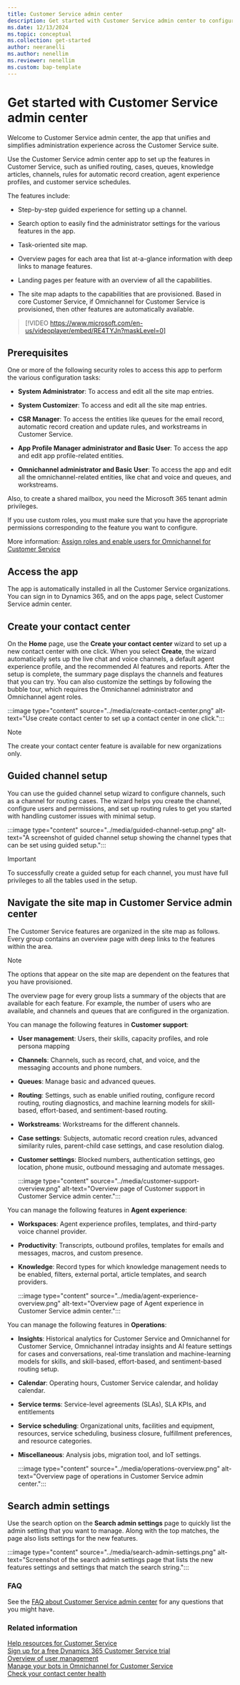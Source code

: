 ```yaml
---
title: Customer Service admin center
description: Get started with Customer Service admin center to configure the various features and settings in Customer Service.
ms.date: 12/13/2024
ms.topic: conceptual
ms.collection: get-started
author: neeranelli
ms.author: nenellim
ms.reviewer: nenellim
ms.custom: bap-template
---
```


# Get started with Customer Service admin center

Welcome to Customer Service admin center, the app that unifies and simplifies administration experience across the Customer Service suite.

Use the Customer Service admin center app to set up the features in Customer Service, such as unified routing, cases, queues, knowledge articles, channels, rules for automatic record creation, agent experience profiles, and customer service schedules.

The features include:  

- Step-by-step guided experience for setting up a channel.

- Search option to easily find the administrator settings for the various features in the app.

- Task-oriented site map.

- Overview pages for each area that list at-a-glance information with deep links to manage features.

- Landing pages per feature with an overview of all the capabilities.

- The site map adapts to the capabilities that are provisioned. Based in core Customer Service, if Omnichannel for Customer Service is provisioned, then other features are automatically available.

> [!VIDEO https://www.microsoft.com/en-us/videoplayer/embed/RE4TYJn?maskLevel=0]

## Prerequisites

One or more of the following security roles to access this app to perform the various configuration tasks:

- **System Administrator**: To access and edit all the site map entries.

- **System Customizer**: To access and edit all the site map entries.

- **CSR Manager**: To access the entities like queues for the email record, automatic record creation and update rules, and workstreams in Customer Service.

- **App Profile Manager administrator and Basic User**: To access the app and edit app profile-related entities.

- **Omnichannel administrator and Basic User**: To access the app and edit all the omnichannel-related entities, like chat and voice and queues, and workstreams.

Also, to create a shared mailbox, you need the Microsoft 365 tenant admin privileges.

If you use custom roles, you must make sure that you have the appropriate permissions corresponding to the feature you want to configure.

More information: [Assign roles and enable users for Omnichannel for Customer Service](add-users-assign-roles.md)

## Access the app

The app is automatically installed in all the Customer Service organizations. You can sign in to Dynamics 365, and on the apps page, select Customer Service admin center.

## Create your contact center

On the **Home** page, use the **Create your contact center** wizard to set up a new contact center with one click. When you select **Create**, the wizard automatically sets up the live chat and voice channels, a default agent experience profile, and the recommended AI features and reports. After the setup is complete, the summary page displays the channels and features that you can try. You can also customize the settings by following the bubble tour, which requires the Omnichannel administrator and Omnichannel agent roles.

:::image type="content" source="../media/create-contact-center.png" alt-text="Use create contact center to set up a contact center in one click.":::

> [!NOTE]
> The create your contact center feature is available for new organizations only.

## Guided channel setup

You can use the guided channel setup wizard to configure channels, such as a channel for routing cases. The wizard helps you create the channel, configure users and permissions, and set up routing rules to get you started with handling customer issues with minimal setup.

:::image type="content" source="../media/guided-channel-setup.png" alt-text="A screenshot of guided channel setup showing the channel types that can be set using guided setup.":::

> [!IMPORTANT]
> To successfully create a guided setup for each channel, you must have full privileges to all the tables used in the setup.

## Navigate the site map in Customer Service admin center

The Customer Service features are organized in the site map as follows. Every group contains an overview page with deep links to the features within the area.

> [!NOTE]
> The options that appear on the site map are dependent on the features that you have provisioned.

The overview page for every group lists a summary of the objects that are available for each feature. For example, the number of users who are available, and channels and queues that are configured in the organization.

You can manage the following features in **Customer support**:

- **User management**: Users, their skills, capacity profiles, and role persona mapping
- **Channels**: Channels, such as record, chat, and voice, and the messaging accounts and phone numbers.
- **Queues**: Manage basic and advanced queues.
- **Routing**: Settings, such as enable unified routing, configure record routing, routing diagnostics, and machine learning models for skill-based, effort-based, and sentiment-based routing.
- **Workstreams**: Workstreams for the different channels.
- **Case settings**: Subjects, automatic record creation rules, advanced similarity rules, parent-child case settings, and case resolution dialog.
- **Customer settings**: Blocked numbers, authentication settings, geo location, phone music, outbound messaging and automate messages.

  :::image type="content" source="../media/customer-support-overview.png" alt-text="Overview page of Customer support in Customer Service admin center.":::

You can manage the following features in **Agent experience**:
  
- **Workspaces**: Agent experience profiles, templates, and third-party voice channel provider.
- **Productivity**: Transcripts, outbound profiles, templates for emails and messages, macros, and custom presence.
- **Knowledge**: Record types for which knowledge management needs to be enabled, filters, external portal, article templates, and search providers.

  :::image type="content" source="../media/agent-experience-overview.png" alt-text="Overview page of Agent experience in Customer Service admin center.":::

You can manage the following features in **Operations**:

- **Insights**: Historical analytics for Customer Service and Omnichannel for Customer Service, Omnichannel intraday insights and AI feature settings for cases and conversations, real-time translation and machine-learning models for skills, and skill-based, effort-based, and sentiment-based routing setup.
- **Calendar**: Operating hours, Customer Service calendar, and holiday calendar.
- **Service terms**: Service-level agreements (SLAs), SLA KPIs, and entitlements
- **Service scheduling**: Organizational units, facilities and equipment, resources, service scheduling, business closure, fulfillment preferences, and resource categories.
- **Miscellaneous**: Analysis jobs, migration tool, and IoT settings.

  :::image type="content" source="../media/operations-overview.png" alt-text="Overview page of operations in Customer Service admin center.":::

## Search admin settings

Use the search option on the **Search admin settings** page to quickly list the admin setting that you want to manage. Along with the top matches, the page also lists settings for the new features.

:::image type="content" source="../media/search-admin-settings.png" alt-text="Screenshot of the search admin settings page that lists the new features settings and settings that match the search string.":::

### FAQ

See the [FAQ about Customer Service admin center](../administer/faq-customer-service-admin-center.md) for any questions that you might have.

### Related information

[Help resources for Customer Service](../help-hub.md)  
[Sign up for a free Dynamics 365 Customer Service trial](try-customer-service.md)  
[Overview of user management](overview-users.md)  
[Manage your bots in Omnichannel for Customer Service](../administer/manage-your-bots.md)  
[Check your contact center health](../administer/check-contact-center-health.md)  
